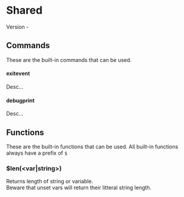 # Shared
Version - <Badge type="tip" text="MMMYYYY" vertical="middle" />

## Commands
These are the built-in commands that can be used.

#### exitevent
Desc...

#### debugprint
Desc...


## Functions
These are the built-in functions that can be used. All built-in functions always have a prefix of ``$``

### $len(<var|string>)
Returns length of string or variable.\
Beware that unset vars will return their litteral string length.